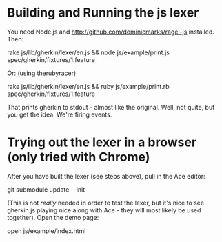 Building and Running the js lexer
=================================

You need Node.js and http://github.com/dominicmarks/ragel-js installed. Then:

  rake js/lib/gherkin/lexer/en.js && node js/example/print.js spec/gherkin/fixtures/1.feature

Or: (using therubyracer)

  rake js/lib/gherkin/lexer/en.js && ruby js/example/print.rb spec/gherkin/fixtures/1.feature 

That prints gherkin to stdout - almost like the original. Well, not quite, but you get the idea. We're firing events.

Trying out the lexer in a browser (only tried with Chrome)
==========================================================

After you have built the lexer (see steps above), pull in the Ace editor:

  git submodule update --init

(This is not *really* needed in order to test the lexer, but it's nice to see gherkin.js playing
nice along with Ace - they will most likely be used together). Open the demo page:

  open js/example/index.html
